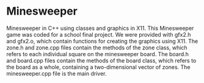 # Minesweeper
Minesweeper in C++ using classes and graphics in X11.
This Minesweeper game was coded for a school final project. We were provided with gfx2.h and gfx2.o, which contain functions
for creating the graphics using X11. The zone.h and zone.cpp files contain the methods of the zone class, which refers to each 
individual square on the minesweeper board. The board.h and board.cpp files contain the methods of the board class, which 
refers to the board as a whole, containing a two-dimensional vector of zones. The minesweeper.cpp file is the main driver.
